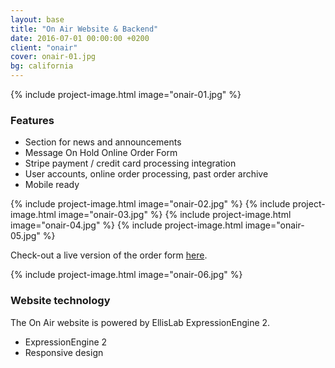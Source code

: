 ```yaml
---
layout: base
title: "On Air Website & Backend"
date: 2016-07-01 00:00:00 +0200
client: "onair"
cover: onair-01.jpg
bg: california
---
```


{% include project-image.html image="onair-01.jpg" %}

### Features

- Section for news and announcements
- Message On Hold Online Order Form
- Stripe payment / credit card processing integration
- User accounts, online order processing, past order archive
- Mobile ready

{% include project-image.html image="onair-02.jpg" %}
{% include project-image.html image="onair-03.jpg" %}
{% include project-image.html image="onair-04.jpg" %}
{% include project-image.html image="onair-05.jpg" %}

Check-out a live version of the order form [here](https://onairrecordings.com/order/voip-phone-prompt).

{% include project-image.html image="onair-06.jpg" %}

### Website technology

The On Air website is powered by EllisLab ExpressionEngine 2.

- ExpressionEngine 2
- Responsive design
